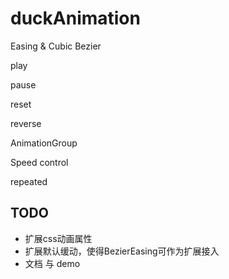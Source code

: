 # duckAnimation

Easing & Cubic Bezier

play

pause

reset

reverse

AnimationGroup

Speed control

repeated

## TODO

- 扩展css动画属性
- 扩展默认缓动，使得BezierEasing可作为扩展接入
- 文档 与 demo
